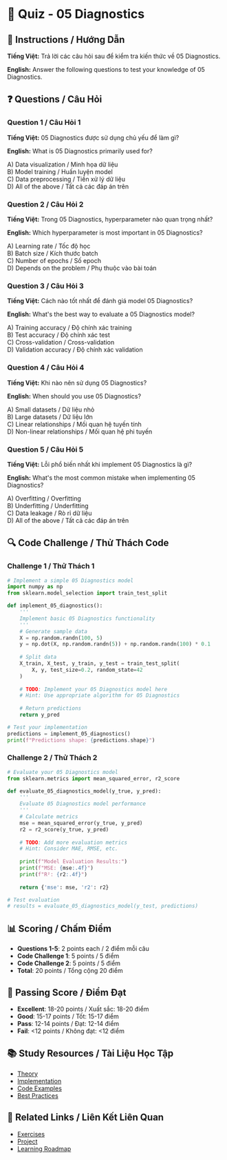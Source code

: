 # 🧠 Quiz - 05 Diagnostics

## 📝 Instructions / Hướng Dẫn

**Tiếng Việt:** Trả lời các câu hỏi sau để kiểm tra kiến thức về 05 Diagnostics.

**English:** Answer the following questions to test your knowledge of 05 Diagnostics.

## ❓ Questions / Câu Hỏi

### Question 1 / Câu Hỏi 1
**Tiếng Việt:** 05 Diagnostics được sử dụng chủ yếu để làm gì?

**English:** What is 05 Diagnostics primarily used for?

A) Data visualization / Minh họa dữ liệu  
B) Model training / Huấn luyện model  
C) Data preprocessing / Tiền xử lý dữ liệu  
D) All of the above / Tất cả các đáp án trên

### Question 2 / Câu Hỏi 2
**Tiếng Việt:** Trong 05 Diagnostics, hyperparameter nào quan trọng nhất?

**English:** Which hyperparameter is most important in 05 Diagnostics?

A) Learning rate / Tốc độ học  
B) Batch size / Kích thước batch  
C) Number of epochs / Số epoch  
D) Depends on the problem / Phụ thuộc vào bài toán

### Question 3 / Câu Hỏi 3
**Tiếng Việt:** Cách nào tốt nhất để đánh giá model 05 Diagnostics?

**English:** What's the best way to evaluate a 05 Diagnostics model?

A) Training accuracy / Độ chính xác training  
B) Test accuracy / Độ chính xác test  
C) Cross-validation / Cross-validation  
D) Validation accuracy / Độ chính xác validation

### Question 4 / Câu Hỏi 4
**Tiếng Việt:** Khi nào nên sử dụng 05 Diagnostics?

**English:** When should you use 05 Diagnostics?

A) Small datasets / Dữ liệu nhỏ  
B) Large datasets / Dữ liệu lớn  
C) Linear relationships / Mối quan hệ tuyến tính  
D) Non-linear relationships / Mối quan hệ phi tuyến

### Question 5 / Câu Hỏi 5
**Tiếng Việt:** Lỗi phổ biến nhất khi implement 05 Diagnostics là gì?

**English:** What's the most common mistake when implementing 05 Diagnostics?

A) Overfitting / Overfitting  
B) Underfitting / Underfitting  
C) Data leakage / Rò rỉ dữ liệu  
D) All of the above / Tất cả các đáp án trên

## 🔍 Code Challenge / Thử Thách Code

### Challenge 1 / Thử Thách 1
```python
# Implement a simple 05 Diagnostics model
import numpy as np
from sklearn.model_selection import train_test_split

def implement_05_diagnostics():
    '''
    Implement basic 05 Diagnostics functionality
    '''
    # Generate sample data
    X = np.random.randn(100, 5)
    y = np.dot(X, np.random.randn(5)) + np.random.randn(100) * 0.1
    
    # Split data
    X_train, X_test, y_train, y_test = train_test_split(
        X, y, test_size=0.2, random_state=42
    )
    
    # TODO: Implement your 05 Diagnostics model here
    # Hint: Use appropriate algorithm for 05 Diagnostics
    
    # Return predictions
    return y_pred

# Test your implementation
predictions = implement_05_diagnostics()
print(f"Predictions shape: {predictions.shape}")
```

### Challenge 2 / Thử Thách 2
```python
# Evaluate your 05 Diagnostics model
from sklearn.metrics import mean_squared_error, r2_score

def evaluate_05_diagnostics_model(y_true, y_pred):
    '''
    Evaluate 05 Diagnostics model performance
    '''
    # Calculate metrics
    mse = mean_squared_error(y_true, y_pred)
    r2 = r2_score(y_true, y_pred)
    
    # TODO: Add more evaluation metrics
    # Hint: Consider MAE, RMSE, etc.
    
    print(f"Model Evaluation Results:")
    print(f"MSE: {mse:.4f}")
    print(f"R²: {r2:.4f}")
    
    return {'mse': mse, 'r2': r2}

# Test evaluation
# results = evaluate_05_diagnostics_model(y_test, predictions)
```

## 📊 Scoring / Chấm Điểm

- **Questions 1-5**: 2 points each / 2 điểm mỗi câu
- **Code Challenge 1**: 5 points / 5 điểm
- **Code Challenge 2**: 5 points / 5 điểm
- **Total**: 20 points / Tổng cộng 20 điểm

## 🎯 Passing Score / Điểm Đạt

- **Excellent**: 18-20 points / Xuất sắc: 18-20 điểm
- **Good**: 15-17 points / Tốt: 15-17 điểm  
- **Pass**: 12-14 points / Đạt: 12-14 điểm
- **Fail**: <12 points / Không đạt: <12 điểm

## 📚 Study Resources / Tài Liệu Học Tập

- [Theory](./THEORY_05_diagnostics.md)
- [Implementation](./IMPLEMENTATION_05_diagnostics.md)
- [Code Examples](./CODE_EXAMPLES_05_diagnostics.md)
- [Best Practices](./BEST_PRACTICES_05_diagnostics.md)

## 🔗 Related Links / Liên Kết Liên Quan

- [Exercises](./EXERCISES_05_diagnostics.md)
- [Project](./PROJECT_05_diagnostics.md)
- [Learning Roadmap](./LEARNING_ROADMAP_05_diagnostics.md)
